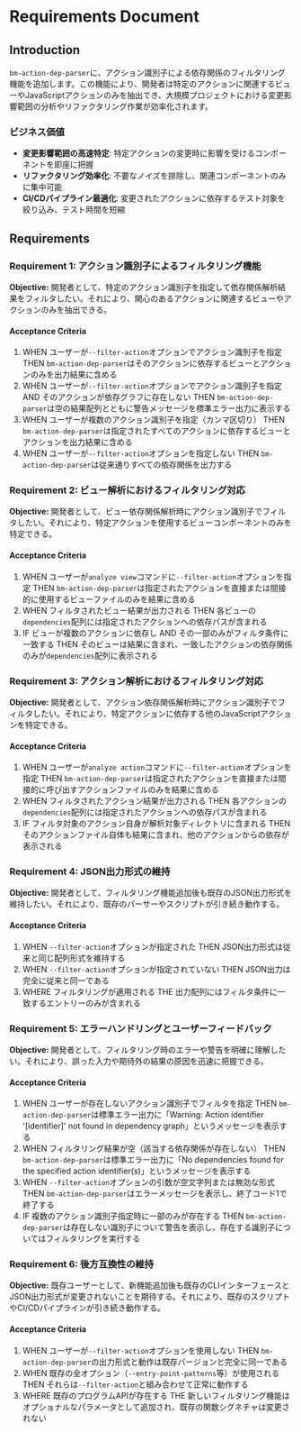 # Requirements Document

## Introduction

`bm-action-dep-parser`に、アクション識別子による依存関係のフィルタリング機能を追加します。この機能により、開発者は特定のアクションに関連するビューやJavaScriptアクションのみを抽出でき、大規模プロジェクトにおける変更影響範囲の分析やリファクタリング作業が効率化されます。

### ビジネス価値
- **変更影響範囲の高速特定**: 特定アクションの変更時に影響を受けるコンポーネントを即座に把握
- **リファクタリング効率化**: 不要なノイズを排除し、関連コンポーネントのみに集中可能
- **CI/CDパイプライン最適化**: 変更されたアクションに依存するテスト対象を絞り込み、テスト時間を短縮

## Requirements

### Requirement 1: アクション識別子によるフィルタリング機能
**Objective:** 開発者として、特定のアクション識別子を指定して依存関係解析結果をフィルタしたい。それにより、関心のあるアクションに関連するビューやアクションのみを抽出できる。

#### Acceptance Criteria

1. WHEN ユーザーが`--filter-action`オプションでアクション識別子を指定 THEN `bm-action-dep-parser`はそのアクションに依存するビューとアクションのみを出力結果に含める
2. WHEN ユーザーが`--filter-action`オプションでアクション識別子を指定 AND そのアクションが依存グラフに存在しない THEN `bm-action-dep-parser`は空の結果配列とともに警告メッセージを標準エラー出力に表示する
3. WHEN ユーザーが複数のアクション識別子を指定（カンマ区切り） THEN `bm-action-dep-parser`は指定されたすべてのアクションに依存するビューとアクションを出力結果に含める
4. WHEN ユーザーが`--filter-action`オプションを指定しない THEN `bm-action-dep-parser`は従来通りすべての依存関係を出力する

### Requirement 2: ビュー解析におけるフィルタリング対応
**Objective:** 開発者として、ビュー依存関係解析時にアクション識別子でフィルタしたい。それにより、特定アクションを使用するビューコンポーネントのみを特定できる。

#### Acceptance Criteria

1. WHEN ユーザーが`analyze view`コマンドに`--filter-action`オプションを指定 THEN `bm-action-dep-parser`は指定されたアクションを直接または間接的に使用するビューファイルのみを結果に含める
2. WHEN フィルタされたビュー結果が出力される THEN 各ビューの`dependencies`配列には指定されたアクションへの依存パスが含まれる
3. IF ビューが複数のアクションに依存し AND その一部のみがフィルタ条件に一致する THEN そのビューは結果に含まれ、一致したアクションの依存関係のみが`dependencies`配列に表示される

### Requirement 3: アクション解析におけるフィルタリング対応
**Objective:** 開発者として、アクション依存関係解析時にアクション識別子でフィルタしたい。それにより、特定アクションに依存する他のJavaScriptアクションを特定できる。

#### Acceptance Criteria

1. WHEN ユーザーが`analyze action`コマンドに`--filter-action`オプションを指定 THEN `bm-action-dep-parser`は指定されたアクションを直接または間接的に呼び出すアクションファイルのみを結果に含める
2. WHEN フィルタされたアクション結果が出力される THEN 各アクションの`dependencies`配列には指定されたアクションへの依存パスが含まれる
3. IF フィルタ対象のアクション自身が解析対象ディレクトリに含まれる THEN そのアクションファイル自体も結果に含まれ、他のアクションからの依存が表示される

### Requirement 4: JSON出力形式の維持
**Objective:** 開発者として、フィルタリング機能追加後も既存のJSON出力形式を維持したい。それにより、既存のパーサーやスクリプトが引き続き動作する。

#### Acceptance Criteria

1. WHEN `--filter-action`オプションが指定された THEN JSON出力形式は従来と同じ配列形式を維持する
2. WHEN `--filter-action`オプションが指定されていない THEN JSON出力は完全に従来と同一である
3. WHERE フィルタリングが適用される THE 出力配列にはフィルタ条件に一致するエントリーのみが含まれる

### Requirement 5: エラーハンドリングとユーザーフィードバック
**Objective:** 開発者として、フィルタリング時のエラーや警告を明確に理解したい。それにより、誤った入力や期待外の結果の原因を迅速に把握できる。

#### Acceptance Criteria

1. WHEN ユーザーが存在しないアクション識別子でフィルタを指定 THEN `bm-action-dep-parser`は標準エラー出力に「Warning: Action identifier '[identifier]' not found in dependency graph」というメッセージを表示する
2. WHEN フィルタリング結果が空（該当する依存関係が存在しない） THEN `bm-action-dep-parser`は標準エラー出力に「No dependencies found for the specified action identifier(s)」というメッセージを表示する
3. WHEN `--filter-action`オプションの引数が空文字列または無効な形式 THEN `bm-action-dep-parser`はエラーメッセージを表示し、終了コード1で終了する
4. IF 複数のアクション識別子指定時に一部のみが存在する THEN `bm-action-dep-parser`は存在しない識別子について警告を表示し、存在する識別子についてはフィルタリングを実行する

### Requirement 6: 後方互換性の維持
**Objective:** 既存ユーザーとして、新機能追加後も既存のCLIインターフェースとJSON出力形式が変更されないことを期待する。それにより、既存のスクリプトやCI/CDパイプラインが引き続き動作する。

#### Acceptance Criteria

1. WHEN ユーザーが`--filter-action`オプションを使用しない THEN `bm-action-dep-parser`の出力形式と動作は既存バージョンと完全に同一である
2. WHEN 既存の全オプション（`--entry-point-patterns`等）が使用される THEN それらは`--filter-action`と組み合わせて正常に動作する
3. WHERE 既存のプログラムAPIが存在する THE 新しいフィルタリング機能はオプショナルなパラメータとして追加され、既存の関数シグネチャは変更されない
